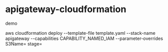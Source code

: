 # apigateway-cloudformation


demo 

aws cloudformation deploy --template-file template.yaml --stack-name apigateway --capabilities CAPABILITY_NAMED_IAM --parameter-overrides S3Name=<s3> stage=<stage> 
